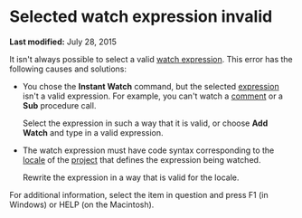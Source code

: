 
# Selected watch expression invalid

 **Last modified:** July 28, 2015

It isn't always possible to select a valid  [watch expression](b8bdf64f-5920-1ae9-16d0-b26d09524a30.md). This error has the following causes and solutions:




- You chose the  **Instant Watch** command, but the selected [expression](b8bdf64f-5920-1ae9-16d0-b26d09524a30.md) isn't a valid expression. For example, you can't watch a [comment](b8bdf64f-5920-1ae9-16d0-b26d09524a30.md) or a **Sub** procedure call.
    
    Select the expression in such a way that it is valid, or choose  **Add Watch** and type in a valid expression.
    
- The watch expression must have code syntax corresponding to the  [locale](b8bdf64f-5920-1ae9-16d0-b26d09524a30.md) of the [project](b8bdf64f-5920-1ae9-16d0-b26d09524a30.md) that defines the expression being watched.
    
    Rewrite the expression in a way that is valid for the locale.
    

For additional information, select the item in question and press F1 (in Windows) or HELP (on the Macintosh).
